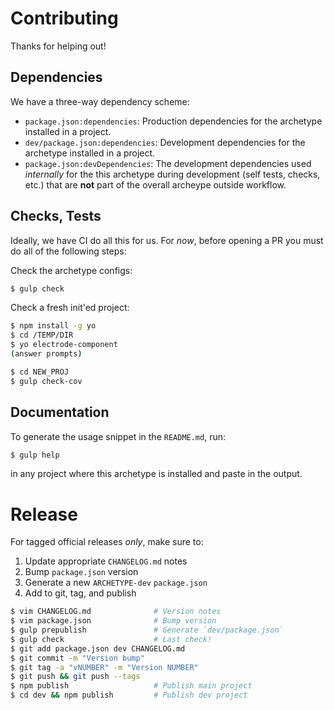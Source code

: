 Contributing
============

Thanks for helping out!

## Dependencies

We have a three-way dependency scheme:

* `package.json:dependencies`: Production dependencies for the archetype
  installed in a project.
* `dev/package.json:dependencies`: Development dependencies for the archetype
  installed in a project.
* `package.json:devDependencies`: The development dependencies used _internally_
  for the this archetype during development (self tests, checks, etc.) that
  are **not** part of the overall archeype outside workflow.

## Checks, Tests

Ideally, we have CI do all this for us. For _now_, before opening a PR you must
do all of the following steps:

Check the archetype configs:

```sh
$ gulp check
```

Check a fresh init'ed project:

```sh
$ npm install -g yo
$ cd /TEMP/DIR
$ yo electrode-component
(answer prompts)

$ cd NEW_PROJ
$ gulp check-cov
```

## Documentation

To generate the usage snippet in the `README.md`, run:

```sh
$ gulp help
```

in any project where this archetype is installed and paste in the output.

# Release

For tagged official releases _only_, make sure to:

1. Update appropriate `CHANGELOG.md` notes
2. Bump `package.json` version
3. Generate a new `ARCHETYPE-dev` `package.json`
4. Add to git, tag, and publish

```sh
$ vim CHANGELOG.md              # Version notes
$ vim package.json              # Bump version
$ gulp prepublish               # Generate `dev/package.json`
$ gulp check                    # Last check!
$ git add package.json dev CHANGELOG.md
$ git commit -m "Version bump"
$ git tag -a "vNUMBER" -m "Version NUMBER"
$ git push && git push --tags
$ npm publish                   # Publish main project
$ cd dev && npm publish         # Publish dev project
```
